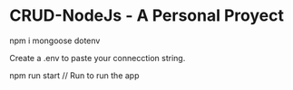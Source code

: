 # CRUD-NodeJs - A Personal Proyect

  npm i mongoose dotenv 

  Create a .env to paste your connecction string. 

  npm run start // Run to run the app
